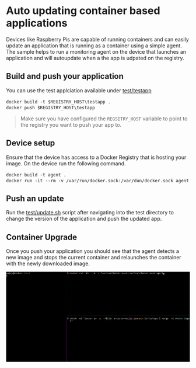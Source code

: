 # Auto updating container based applications
Devices like Raspberry Pis are capable of running containers and can easily update an application that is running as a container using a simple agent. The sample helps to run a monitoring agent on the device that launches an  application and will autoupdate when a the app is udpated on the registry.

## Build and push your application 

You can use the test applciation available under [test/testapp](test/testapp)

```
docker build -t $REGISTRY_HOST\testapp .
docker push $REGISTRY_HOST\testapp
```
> Make sure you have configured the `REGSITRY_HOST` variable to point to the registry you want to push your app to. 

## Device setup
Ensure that the device has access to a Docker Registry that is hosting your image. On the device run the following command. 

```
docker build -t agent .
docker run -it --rm -v /var/run/docker.sock:/var/dun/docker.sock agent
```

## Push an update

Run the [test/update.sh](test/update.sh) script after navigating into the test directory to change the version of the application and push the updated app. 


## Container Upgrade

Once you push your application you should see that the agent detects a new image and stops the current container and relaunches the container with the newly downloaded image.

![Auto sample animation](test/testupdate.gif)
